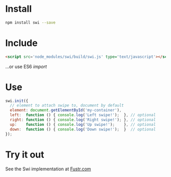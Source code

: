 Install
=======

```sh
npm install swi --save
```

Include
=======

```html
<script src='node_modules/swi/build/swi.js' type='text/javascript'></script>
```
...or use ES6 *import*

Use
===

```js
swi.init({
  // element to attach swipe to, document by default
  element: document.getElementById('my-container'),
  left:  function () { console.log('Left swipe!');  }, // optional
  right: function () { console.log('Right swipe!'); }, // optional
  up:    function () { console.log('Up swipe!');    }, // optional
  down:  function () { console.log('Down swipe!');  }  // optional
});
```

Try it out
===========
See the Swi implementation at [Fustr.com](http://fustr.com)
